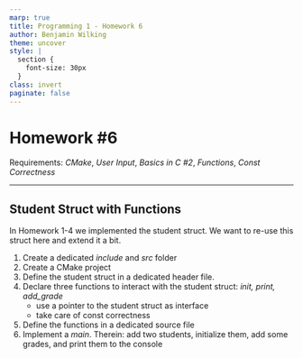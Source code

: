 ```yaml
---
marp: true
title: Programming 1 - Homework 6
author: Benjamin Wilking
theme: uncover
style: |
  section {
    font-size: 30px
  }
class: invert
paginate: false
---
```


# Homework #6

Requirements: *CMake*, *User Input*, *Basics in C #2*, *Functions*, *Const Correctness*

---

## Student Struct with Functions

In Homework 1-4 we implemented the student struct. We want to re-use this struct here and extend it a bit.

1. Create a dedicated *include* and *src* folder
2. Create a CMake project
3. Define the student struct in a dedicated header file.
4. Declare three functions to interact with the student struct: *init, print, add_grade*
   - use a pointer to the student struct as interface
   - take care of const correctness
5. Define the functions in a dedicated source file
6. Implement a *main*. Therein: add two students, initialize them, add some grades, and print them to the console
